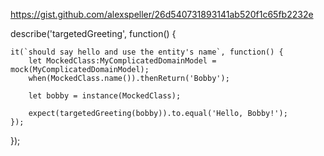 https://gist.github.com/alexspeller/26d540731893141ab520f1c65fb2232e

describe('targetedGreeting', function() {

    it(`should say hello and use the entity's name`, function() {
        let MockedClass:MyComplicatedDomainModel = mock(MyComplicatedDomainModel);
        when(MockedClass.name()).thenReturn('Bobby');

        let bobby = instance(MockedClass);

        expect(targetedGreeting(bobby)).to.equal('Hello, Bobby!');
    });

});
